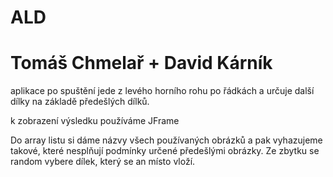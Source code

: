 # ALD
# Tomáš Chmelař + David Kárník


aplikace po spuštění jede z levého horního rohu po řádkách a určuje další dílky na základě předešlých dílků. 

k zobrazení výsledku používáme JFrame

Do array listu si dáme názvy všech používaných obrázků a pak vyhazujeme takové, které nesplňují podmínky určené předešlými obrázky. Ze zbytku se random vybere dílek, který se an místo vloží.
